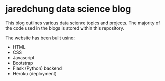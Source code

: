# jaredchung data science blog

This blog outlines various data science topics and projects. The majority of the code used in the blogs is stored within this repository.

The website has been built using:
* HTML
* CSS
* Javascript
* Bootstrap
* Flask (Python) backend
* Heroku (deployment)
